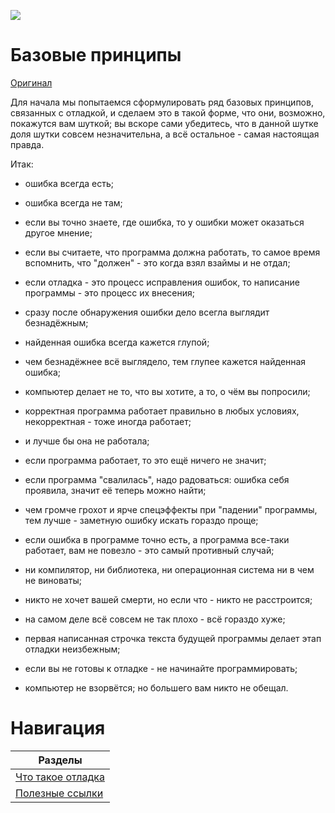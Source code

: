 
![](Pasted%20image%2020240228220745.png)



# Базовые принципы

[Оригинал](https://pikabu.ru/story/otladka_programmyi_7596295)

Для начала мы попытаемся сформулировать ряд базовых принципов, связанных с отладкой, и сделаем это в такой форме, что они, возможно, покажутся вам шуткой; вы вскоре сами убедитесь, что в данной шутке доля шутки совсем незначительна, а всё остальное - самая настоящая правда. 

Итак:

- ошибка всегда есть;

- ошибка всегда не там;

- если вы точно знаете, где ошибка, то у ошибки может оказаться другое мнение;

- если вы считаете, что программа должна работать, то самое время вспомнить, что "должен" - это когда взял взаймы и не отдал;

- если отладка - это процесс исправления ошибок, то написание программы - это процесс их внесения;

- сразу после обнаружения ошибки дело всегла выглядит безнадёжным;

- найденная ошибка всегда кажется глупой;

- чем безнадёжнее всё выглядело, тем глупее кажется найденная ошибка;

- компьютер делает не то, что вы хотите, а то, о чём вы попросили;

- корректная программа работает правильно в любых условиях, некорректная - тоже иногда работает;

- и лучше бы она не работала;

- если программа работает, то это ещё ничего не значит;

- если программа "свалилась", надо радоваться: ошибка себя проявила, значит её теперь можно найти;

- чем громче грохот и ярче спецэффекты при "падении" программы, тем лучше - заметную ошибку искать гораздо проще;

- если ошибка в программе точно есть, а программа все-таки работает, вам не повезло - это самый противный случай;

- ни компилятор, ни библиотека, ни операционная система ни в чем не виноваты;

- никто не хочет вашей смерти, но если что - никто не расстроится;

- на самом деле всё совсем не так плохо - всё гораздо хуже;

- первая написанная строчка текста будущей программы делает этап отладки неизбежным;

- если вы не готовы к отладке - не начинайте программировать;

- компьютер не взорвётся; но большего вам никто не обещал.

# Навигация

| Разделы                                             |
| --------------------------------------------------- |
| [Что такое отладка](what_is_debug/what_is_debug.md) |
| [Полезные ссылки](useful_links/useful_links.md)     |
